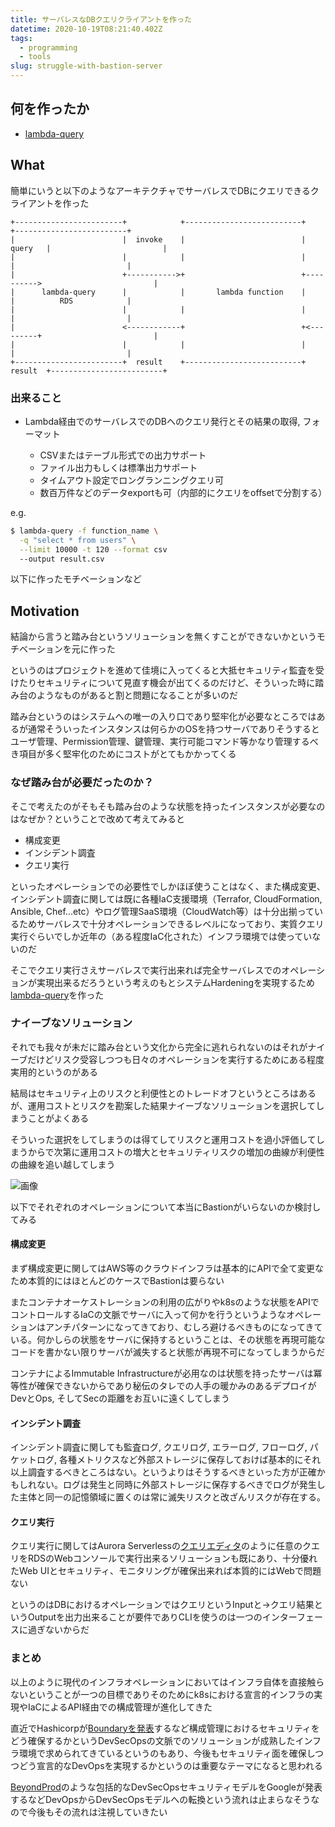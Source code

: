 ```yaml
---
title: サーバレスなDBクエリクライアントを作った
datetime: 2020-10-19T08:21:40.402Z
tags:
  - programming
  - tools
slug: struggle-with-bastion-server
---
```

## 何を作ったか

* [lambda-query](https://github.com/shufo/lambda-query)

## What

簡単にいうと以下のようなアーキテクチャでサーバレスでDBにクエリできるクライアントを作った

```
+------------------------+            +--------------------------+          +-------------------------+
|                        |  invoke    |                          |  query   |                         |
|                        |            |                          |          |                         |
|                        +----------->+                          +---------->                         |
|      lambda-query      |            |       lambda function    |          |          RDS            |
|                        |            |                          |          |                         |
|                        <------------+                          +<---------+                         |
|                        |            |                          |          |                         |
+------------------------+  result    +--------------------------+  result  +-------------------------+
```

### 出来ること

* Lambda経由でのサーバレスでのDBへのクエリ発行とその結果の取得, フォーマット

  * CSVまたはテーブル形式での出力サポート
  * ファイル出力もしくは標準出力サポート
  * タイムアウト設定でロングランニングクエリ可
  * 数百万件などのデータexportも可（内部的にクエリをoffsetで分割する）

e.g.

```bash
$ lambda-query -f function_name \
  -q "select * from users" \
  --limit 10000 -t 120 --format csv
  --output result.csv
```

以下に作ったモチベーションなど

## Motivation

結論から言うと踏み台というソリューションを無くすことができないかというモチベーションを元に作った

というのはプロジェクトを進めて佳境に入ってくると大抵セキュリティ監査を受けたりセキュリティについて見直す機会が出てくるのだけど、そういった時に踏み台のようなものがあると割と問題になることが多いのだ

踏み台というのはシステムへの唯一の入り口であり堅牢化が必要なところではあるが通常そういったインスタンスは何らかのOSを持つサーバでありそうするとユーザ管理、Permission管理、鍵管理、実行可能コマンド等かなり管理するべき項目が多く堅牢化のためにコストがとてもかかってくる

### なぜ踏み台が必要だったのか？

そこで考えたのがそもそも踏み台のような状態を持ったインスタンスが必要なのはなぜか？ということで改めて考えてみると

* 構成変更
* インシデント調査
* クエリ実行

といったオペレーションでの必要性でしかほぼ使うことはなく、また構成変更、インシデント調査に関しては既に各種IaC支援環境（Terrafor, CloudFormation, Ansible, Chef...etc）やログ管理SaaS環境（CloudWatch等）は十分出揃っているためサーバレスで十分オペレーションできるレベルになっており、実質クエリ実行ぐらいでしか近年の（ある程度IaC化された）インフラ環境では使っていないのだ

そこでクエリ実行さえサーバレスで実行出来れば完全サーバレスでのオペレーションが実現出来るだろうという考えのもとシステムHardeningを実現するため[lambda-query](https://github.com/shufo/lambda-query)を作った

### ナイーブなソリューション

それでも我々が未だに踏み台という文化から完全に逃れられないのはそれがナイーブだけどリスク受容しつつも日々のオペレーションを実行するためにある程度実用的というのがある

結局はセキュリティ上のリスクと利便性とのトレードオフというところはあるが、運用コストとリスクを勘案した結果ナイーブなソリューションを選択してしまうことがよくある

そういった選択をしてしまうのは得てしてリスクと運用コストを過小評価してしまうからで次第に運用コストの増大とセキュリティリスクの増加の曲線が利便性の曲線を追い越してしまう

![画像](/assets/img/uploads/2020-10-10_13-30-24.png)

以下でそれぞれのオペレーションについて本当にBastionがいらないのか検討してみる

#### 構成変更

まず構成変更に関してはAWS等のクラウドインフラは基本的にAPIで全て変更なため本質的にはほとんどのケースでBastionは要らない

またコンテナオーケストレーションの利用の広がりやk8sのような状態をAPIでコントロールするIaCの文脈でサーバに入って何かを行うというようなオペレーションはアンチパターンになってきており、むしろ避けるべきものになってきている。何かしらの状態をサーバに保持するということは、その状態を再現可能なコードを書かない限りサーバが滅失すると状態が再現不可になってしまうからだ

コンテナによるImmutable Infrastructureが必用なのは状態を持ったサーバは冪等性が確保できないからであり秘伝のタレでの人手の暖かみのあるデプロイがDevとOps, そしてSecの距離をお互いに遠くしてしまう

#### インシデント調査

インシデント調査に関しても監査ログ, クエリログ, エラーログ, フローログ, パケットログ, 各種メトリクスなど外部ストレージに保存しておけば基本的にそれ以上調査するべきところはない。というよりはそうするべきといった方が正確かもしれない。ログは発生と同時に外部ストレージに保存するべきでログが発生した主体と同一の記憶領域に置くのは常に滅失リスクと改ざんリスクが存在する。

#### クエリ実行

クエリ実行に関してはAurora Serverlessの[クエリエディタ](https://docs.aws.amazon.com/ja_jp/AmazonRDS/latest/AuroraUserGuide/query-editor.html)のように任意のクエリをRDSのWebコンソールで実行出来るソリューションも既にあり、十分優れたWeb UIとセキュリティ、モニタリングが確保出来れば本質的にはWebで問題ない

というのはDBにおけるオペレーションではクエリというInputと→クエリ結果というOutputを出力出来ることが要件でありCLIを使うのは一つのインターフェースに過ぎないからだ

### まとめ

以上のように現代のインフラオペレーションにおいてはインフラ自体を直接触らないということが一つの目標でありそのためにk8sにおける宣言的インフラの実現やIaCによるAPI経由での構成管理が進化してきた

直近でHashicorpが[Boundaryを発表](https://www.hashicorp.com/blog/hashicorp-boundary)するなど構成管理におけるセキュリティをどう確保するかというDevSecOpsの文脈でのソリューションが成熟したインフラ環境で求められてきているというのもあり、今後もセキュリティ面を確保しつつどう宣言的なDevOpsを実現するかというのは重要なテーマになると思われる

[BeyondProd](https://cloud.google.com/security/beyondprod)のような包括的なDevSecOpsセキュリティモデルをGoogleが発表するなどDevOpsからDevSecOpsモデルへの転換という流れは止まらなそうなので今後もその流れは注視していきたい